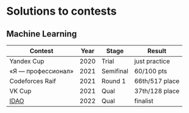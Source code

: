 # Solutions to contests

## Machine Learning

| Contest                                                      | Year  | Stage     | Result        |
|--------------------------------------------------------------|------ |-----------|---------------|
| Yandex Cup                                                   | 2020  | Trial     | just practice |
| «Я — профессионал»                                           | 2021  | Semifinal | 60/100 pts    |
| Codeforces Raif                                              | 2021  | Round 1   | 66th/517 place|
| VK Cup                                                       | 2021  | Qual      | 37th/128 place|
| [IDAO](https://github.com/realfolkcode/IDAO-2022-First-Stage)| 2022  | Qual      | finalist      |
